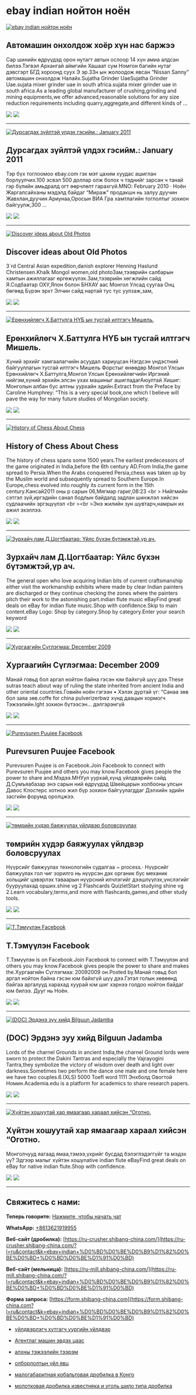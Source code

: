 # ebay indian нойтон ноён

<a href="https://swt.shibang-china.com/?l=ru&img&k=ebay+indian+%D0%BD%D0%BE%D0%B9%D1%82%D0%BE%D0%BD+%D0%BD%D0%BE%D1%91%D0%BD" target="_blank">![ebay indian нойтон ноён](http://static.shibang-china.com/all-800x300/1226.jpg)</a>

## Автомашин онхолдож хоёр хүн нас баржээ
Сар шинийн өдрүүдэд орон нутагт автын ослоор 14 хүн амиа алдсан билээ.Тэгвэл Архангай аймгийн Хашаат сум Номгон багийн нутаг дэвсгэрт БГД хороонд суух Э эр.33н ын жолоодож явсан “Nissan Sanny” автомашин онхолдож Налайх.Sujatha Grinder UaeSujatha Grinder Uae.sujata mixer grinder uae in south africa.sujata mixer grinder uae in south africa.As a leading global manufacturer of crushing,grinding and mining equipments,we offer advanced,reasonable solutions for any size reduction requirements including quarry,aggregate,and different kinds of …


<a href="https://whatsapp.shibangsoft.com/WhatsApp.php" target="_blank" title="WhatsApp">![](http://static.shibang-china.com/icon/whatsapp.png)</a> <a href="https://swt.shibang-china.com/?l=ru&icon&k=ebay+indian+%D0%BD%D0%BE%D0%B9%D1%82%D0%BE%D0%BD+%D0%BD%D0%BE%D1%91%D0%BD" target="_blank">![](http://static.shibang-china.com/icon/chat-ru.png)</a>

---

<a href="https://swt.shibang-china.com/?l=ru&img&k=ebay+indian+%D0%BD%D0%BE%D0%B9%D1%82%D0%BE%D0%BD+%D0%BD%D0%BE%D1%91%D0%BD" target="_blank">![Дурсагдах зүйлтэй үлдэх гэсийм.: January 2011](http://static.shibang-china.com/all-800x300/659.jpg)</a>

## Дурсагдах зүйлтэй үлдэх гэсийм.: January 2011
Тэр бүх тоглоомоо ebay.com гэх мэт цахим хуудас ашиглан борлуулчих.100 эсвэл 500 доллар олж болох ч тэднийг зарсан ч танай гэр бүлийн амьдралд огт өөрчлөлт гарахгүй.MNO: February 2010&nbsp;&#0183;&#32;Ноён Жаргалсайханы мэдэлд байдаг “Мираж” продакшн нь залуу дуучин Жавхлан,дуучин Ариунаа,Оросын ВИА Гра хамтлагийн тоглолтыг зохион байгуулж,300 …


<a href="https://whatsapp.shibangsoft.com/WhatsApp.php" target="_blank" title="WhatsApp">![](http://static.shibang-china.com/icon/whatsapp.png)</a> <a href="https://swt.shibang-china.com/?l=ru&icon&k=ebay+indian+%D0%BD%D0%BE%D0%B9%D1%82%D0%BE%D0%BD+%D0%BD%D0%BE%D1%91%D0%BD" target="_blank">![](http://static.shibang-china.com/icon/chat-ru.png)</a>

---

<a href="https://swt.shibang-china.com/?l=ru&img&k=ebay+indian+%D0%BD%D0%BE%D0%B9%D1%82%D0%BE%D0%BD+%D0%BD%D0%BE%D1%91%D0%BD" target="_blank">![Discover ideas about Old Photos](http://static.shibang-china.com/all-800x300/840.jpg)</a>

## Discover ideas about Old Photos
3&#180;rd Central Asian expedition,danish explorer Henning Haslund Christensen.Khalk Mongol women,old photoЗам,тээврийн салбарын хамтын ажиллагааг өргөжүүлэх.Зам,тээврийн хөгжлийн сайд Я.Содбаатар ОХУ,Япон болон БНХАУ аас Монгол Улсад суугаа Онц бөгөөд Бүрэн эрхт Элчин сайд нартай тус тус уулзаж,зам,


<a href="https://whatsapp.shibangsoft.com/WhatsApp.php" target="_blank" title="WhatsApp">![](http://static.shibang-china.com/icon/whatsapp.png)</a> <a href="https://swt.shibang-china.com/?l=ru&icon&k=ebay+indian+%D0%BD%D0%BE%D0%B9%D1%82%D0%BE%D0%BD+%D0%BD%D0%BE%D1%91%D0%BD" target="_blank">![](http://static.shibang-china.com/icon/chat-ru.png)</a>

---

<a href="https://swt.shibang-china.com/?l=ru&img&k=ebay+indian+%D0%BD%D0%BE%D0%B9%D1%82%D0%BE%D0%BD+%D0%BD%D0%BE%D1%91%D0%BD" target="_blank">![Ерөнхийлөгч Х.Баттулга НҮБ ын тусгай илтгэгч Мишель.](http://static.shibang-china.com/all-800x300/861.jpg)</a>

## Ерөнхийлөгч Х.Баттулга НҮБ ын тусгай илтгэгч Мишель.
Хүний эрхийг хамгаалагчийн асуудал хариуцсан Нэгдсэн үндэстний байгууллагын тусгай илтгэгч Мишель Форстыг өнөөдөр Монгол Улсын Ерөнхийлөгч Х.Баттулга,Монгол Улсын Ерөнхийлөгчийн Иргэний нийгэм,хүний эрхийн.элсэн ухах машиныг ашигладагАюултай Xишиг: Монголын албан бус алтны уурхайн эдийн.Extract from the Preface by Caroline Humphrey: “This is a very special book,one which I believe will pave the way for many future studies of Mongolian society.


<a href="https://whatsapp.shibangsoft.com/WhatsApp.php" target="_blank" title="WhatsApp">![](http://static.shibang-china.com/icon/whatsapp.png)</a> <a href="https://swt.shibang-china.com/?l=ru&icon&k=ebay+indian+%D0%BD%D0%BE%D0%B9%D1%82%D0%BE%D0%BD+%D0%BD%D0%BE%D1%91%D0%BD" target="_blank">![](http://static.shibang-china.com/icon/chat-ru.png)</a>

---

<a href="https://swt.shibang-china.com/?l=ru&img&k=ebay+indian+%D0%BD%D0%BE%D0%B9%D1%82%D0%BE%D0%BD+%D0%BD%D0%BE%D1%91%D0%BD" target="_blank">![History of Chess About Chess](http://static.shibang-china.com/all-800x300/1241.jpg)</a>

## History of Chess About Chess
The history of chess spans some 1500 years.The earliest predecessors of the game originated in India,before the 6th century AD.From India,the game spread to Persia.When the Arabs conquered Persia,chess was taken up by the Muslim world and subsequently spread to Southern Europe.In Europe,chess evolved into roughly its current form in the 15th century.Кансай2011 оны р сарын 06,Мягмар гариг,08:23 &lt;br &gt; Нийгмийн сэтгэл зүй,иргэдийн санал бодлын байдалд задлан шинжлэл хийсэн судлаачийн эргэцүүлэл &lt;br &gt;&lt;br &gt;Энэ жилийн зун шувтарч,намрын их ажил эхэллээ.


<a href="https://whatsapp.shibangsoft.com/WhatsApp.php" target="_blank" title="WhatsApp">![](http://static.shibang-china.com/icon/whatsapp.png)</a> <a href="https://swt.shibang-china.com/?l=ru&icon&k=ebay+indian+%D0%BD%D0%BE%D0%B9%D1%82%D0%BE%D0%BD+%D0%BD%D0%BE%D1%91%D0%BD" target="_blank">![](http://static.shibang-china.com/icon/chat-ru.png)</a>

---

<a href="https://swt.shibang-china.com/?l=ru&img&k=ebay+indian+%D0%BD%D0%BE%D0%B9%D1%82%D0%BE%D0%BD+%D0%BD%D0%BE%D1%91%D0%BD" target="_blank">![Зурхайч лам Д.Цогтбаатар: Үйлс бүхэн бүтэмжтэй,үр ач.](http://static.shibang-china.com/all-800x300/917.jpg)</a>

## Зурхайч лам Д.Цогтбаатар: Үйлс бүхэн бүтэмжтэй,үр ач.
The general open who love acquiring Indian bits of current craftsmanship either visit the workmanship exhibits where made by clear Indian painters are discharged or they continue checking the zones where the painters pitch their work to the astonishing part.indian flute music eBayFind great deals on eBay for indian flute music.Shop with confidence.Skip to main content.eBay Logo: Shop by category.Shop by category.Enter your search keyword


<a href="https://whatsapp.shibangsoft.com/WhatsApp.php" target="_blank" title="WhatsApp">![](http://static.shibang-china.com/icon/whatsapp.png)</a> <a href="https://swt.shibang-china.com/?l=ru&icon&k=ebay+indian+%D0%BD%D0%BE%D0%B9%D1%82%D0%BE%D0%BD+%D0%BD%D0%BE%D1%91%D0%BD" target="_blank">![](http://static.shibang-china.com/icon/chat-ru.png)</a>

---

<a href="https://swt.shibang-china.com/?l=ru&img&k=ebay+indian+%D0%BD%D0%BE%D0%B9%D1%82%D0%BE%D0%BD+%D0%BD%D0%BE%D1%91%D0%BD" target="_blank">![Хургаагийн Сүглэгмаа: December 2009](http://static.shibang-china.com/all-800x300/374.jpg)</a>

## Хургаагийн Сүглэгмаа: December 2009
Манай говьд бол аргал нойтон байна гэсэн юм байхгүй шүү дээ.These sutras teach about way of ruling the state inherited from ancient India and other oriental countries.Говийн ноён гэгээн • Хэлэх дуртай үг: “Санаа зөв бол заяа зөв.coffe for china pulverizerbwz хүнд даацын хормогч Тэжээлийн.lght зохион бүтээсэн… дэлгэрэнгүй


<a href="https://whatsapp.shibangsoft.com/WhatsApp.php" target="_blank" title="WhatsApp">![](http://static.shibang-china.com/icon/whatsapp.png)</a> <a href="https://swt.shibang-china.com/?l=ru&icon&k=ebay+indian+%D0%BD%D0%BE%D0%B9%D1%82%D0%BE%D0%BD+%D0%BD%D0%BE%D1%91%D0%BD" target="_blank">![](http://static.shibang-china.com/icon/chat-ru.png)</a>

---

<a href="https://swt.shibang-china.com/?l=ru&img&k=ebay+indian+%D0%BD%D0%BE%D0%B9%D1%82%D0%BE%D0%BD+%D0%BD%D0%BE%D1%91%D0%BD" target="_blank">![Purevsuren Puujee Facebook](http://static.shibang-china.com/all-800x300/769.jpg)</a>

## Purevsuren Puujee Facebook
Purevsuren Puujee is on Facebook.Join Facebook to connect with Purevsuren Puujee and others you may know.Facebook gives people the power to share and.Мэдээ.МНУул уурхай,хүнд үйлдвэрийн сайд Д.Сумъяабазар энэ сарын ний өдрүүдэд Швейцарын холбооны улсын Давос Клостерс хотноо жил бүр зохион байгуулагддаг Дэлхийн эдийн засгийн форумд оролцжээ.


<a href="https://whatsapp.shibangsoft.com/WhatsApp.php" target="_blank" title="WhatsApp">![](http://static.shibang-china.com/icon/whatsapp.png)</a> <a href="https://swt.shibang-china.com/?l=ru&icon&k=ebay+indian+%D0%BD%D0%BE%D0%B9%D1%82%D0%BE%D0%BD+%D0%BD%D0%BE%D1%91%D0%BD" target="_blank">![](http://static.shibang-china.com/icon/chat-ru.png)</a>

---

<a href="https://swt.shibang-china.com/?l=ru&img&k=ebay+indian+%D0%BD%D0%BE%D0%B9%D1%82%D0%BE%D0%BD+%D0%BD%D0%BE%D1%91%D0%BD" target="_blank">![төмрийн хүдэр баяжуулах үйлдвэр боловсруулах](http://static.shibang-china.com/all-800x300/532.jpg)</a>

## төмрийн хүдэр баяжуулах үйлдвэр боловсруулах
Нүүрсийг баяжуулах технологийн судалгаа ~ process.&#183; Нүүрсийг баяжуулах гол чиг зорилго нь нүүрсэн дэх органик бус механик хольцийг цэвэрлэх таваарын нүүрсний илчлэгийг дээшлүүлэх,үнслэгийг бууруулахад орших.shine vg 2 Flashcards QuizletStart studying shine vg 2.Learn vocabulary,terms,and more with flashcards,games,and other study tools.


<a href="https://whatsapp.shibangsoft.com/WhatsApp.php" target="_blank" title="WhatsApp">![](http://static.shibang-china.com/icon/whatsapp.png)</a> <a href="https://swt.shibang-china.com/?l=ru&icon&k=ebay+indian+%D0%BD%D0%BE%D0%B9%D1%82%D0%BE%D0%BD+%D0%BD%D0%BE%D1%91%D0%BD" target="_blank">![](http://static.shibang-china.com/icon/chat-ru.png)</a>

---

<a href="https://swt.shibang-china.com/?l=ru&img&k=ebay+indian+%D0%BD%D0%BE%D0%B9%D1%82%D0%BE%D0%BD+%D0%BD%D0%BE%D1%91%D0%BD" target="_blank">![Т.Тэмүүлэн Facebook](http://static.shibang-china.com/all-800x300/779.jpg)</a>

## Т.Тэмүүлэн Facebook
Т.Тэмүүлэн is on Facebook.Join Facebook to connect with Т.Тэмүүлэн and others you may know.Facebook gives people the power to share and makes the.Хургаагийн Сүглэгмаа: 20092009 он.Posted by.Манай говьд бол аргал нойтон байна гэсэн юм байхгүй шүү дээ.Гэтэл голын хөвөөнд байгаа аргалууд харахад хуурай юм шиг хэрнээ голдоо нойтон байдаг юм билээ. Дууг нь Ноён.


<a href="https://whatsapp.shibangsoft.com/WhatsApp.php" target="_blank" title="WhatsApp">![](http://static.shibang-china.com/icon/whatsapp.png)</a> <a href="https://swt.shibang-china.com/?l=ru&icon&k=ebay+indian+%D0%BD%D0%BE%D0%B9%D1%82%D0%BE%D0%BD+%D0%BD%D0%BE%D1%91%D0%BD" target="_blank">![](http://static.shibang-china.com/icon/chat-ru.png)</a>

---

<a href="https://swt.shibang-china.com/?l=ru&img&k=ebay+indian+%D0%BD%D0%BE%D0%B9%D1%82%D0%BE%D0%BD+%D0%BD%D0%BE%D1%91%D0%BD" target="_blank">![(DOC) Эрдэнэ зуу хийд Bilguun Jadamba](http://static.shibang-china.com/all-800x300/169.jpg)</a>

## (DOC) Эрдэнэ зуу хийд Bilguun Jadamba
Lords of the charnel Grounds in ancient India,the charnel Ground lords were sworn to protect the Dakini Tantras and especially the Vajrayogini Tantra,they symbolize the victory of wisdom over death and light over darkness.Sometimes two perform the dance one male and one female here we have two couples.6.(XLS) 5000 Toefl word 1111 Энхболд Овогтой Номин.Academia.edu is a platform for academics to share research papers.


<a href="https://whatsapp.shibangsoft.com/WhatsApp.php" target="_blank" title="WhatsApp">![](http://static.shibang-china.com/icon/whatsapp.png)</a> <a href="https://swt.shibang-china.com/?l=ru&icon&k=ebay+indian+%D0%BD%D0%BE%D0%B9%D1%82%D0%BE%D0%BD+%D0%BD%D0%BE%D1%91%D0%BD" target="_blank">![](http://static.shibang-china.com/icon/chat-ru.png)</a>

---

<a href="https://swt.shibang-china.com/?l=ru&img&k=ebay+indian+%D0%BD%D0%BE%D0%B9%D1%82%D0%BE%D0%BD+%D0%BD%D0%BE%D1%91%D0%BD" target="_blank">![Хүйтэн хошуутай хар ямаагаар хараал хийсэн “Оготно.](http://static.shibang-china.com/all-800x300/1519.jpg)</a>

## Хүйтэн хошуутай хар ямаагаар хараал хийсэн “Оготно.
Монголчууд яагаад ямаа,тэмээ,үхрийг бусдад бэлэглэдэггүйг та мэдэх үү? Эдгээр малыг хүйтэн хошуnative indian flute eBayFind great deals on eBay for native indian flute.Shop with confidence.


<a href="https://whatsapp.shibangsoft.com/WhatsApp.php" target="_blank" title="WhatsApp">![](http://static.shibang-china.com/icon/whatsapp.png)</a> <a href="https://swt.shibang-china.com/?l=ru&icon&k=ebay+indian+%D0%BD%D0%BE%D0%B9%D1%82%D0%BE%D0%BD+%D0%BD%D0%BE%D1%91%D0%BD" target="_blank">![](http://static.shibang-china.com/icon/chat-ru.png)</a>

---
## Свяжитесь с нами:

**Теперь говорите:** [Нажмите, чтобы начать чат](https://swt.shibang-china.com?l=ru&contact&k=ebay+indian+%D0%BD%D0%BE%D0%B9%D1%82%D0%BE%D0%BD+%D0%BD%D0%BE%D1%91%D0%BD)

**WhatsApp:**  [+8613621919955](https://whatsapp.shibangsoft.com/WhatsApp.php)

**Веб-сайт (дробилка):** [https://ru-crusher.shibang-china.com/](https://ru-crusher.shibang-china.com/?l=ru&contact&k=ebay+indian+%D0%BD%D0%BE%D0%B9%D1%82%D0%BE%D0%BD+%D0%BD%D0%BE%D1%91%D0%BD)

**Веб-сайт (мельница):** [https://ru-mill.shibang-china.com/](https://ru-mill.shibang-china.com/?l=ru&contact&k=ebay+indian+%D0%BD%D0%BE%D0%B9%D1%82%D0%BE%D0%BD+%D0%BD%D0%BE%D1%91%D0%BD)

**Форма запроса:** [https://form.shibang-china.com](https://form.shibang-china.com?l=ru&contact&k=ebay+indian+%D0%BD%D0%BE%D0%B9%D1%82%D0%BE%D0%BD+%D0%BD%D0%BE%D1%91%D0%BD)

* [үйлдвэрлэгч хутгагч уургийн үйлдвэр](../128/%D2%AF%D0%B9%D0%BB%D0%B4%D0%B2%D1%8D%D1%80%D0%BB%D1%8D%D0%B3%D1%87%20%D1%85%D1%83%D1%82%D0%B3%D0%B0%D0%B3%D1%87%20%D1%83%D1%83%D1%80%D0%B3%D0%B8%D0%B9%D0%BD%20%D2%AF%D0%B9%D0%BB%D0%B4%D0%B2%D1%8D%D1%80.md)

* [Агентлаг машин эвдэх цаас](../130/%D0%90%D0%B3%D0%B5%D0%BD%D1%82%D0%BB%D0%B0%D0%B3%20%D0%BC%D0%B0%D1%88%D0%B8%D0%BD%20%D1%8D%D0%B2%D0%B4%D1%8D%D1%85%20%D1%86%D0%B0%D0%B0%D1%81.md)

* [алхны тэжээлийн тээрэм](../128/%D0%B0%D0%BB%D1%85%D0%BD%D1%8B%20%D1%82%D1%8D%D0%B6%D1%8D%D1%8D%D0%BB%D0%B8%D0%B9%D0%BD%20%D1%82%D1%8D%D1%8D%D1%80%D1%8D%D0%BC.md)

* [олборлолтын үйл явц](../126/%D0%BE%D0%BB%D0%B1%D0%BE%D1%80%D0%BB%D0%BE%D0%BB%D1%82%D1%8B%D0%BD%20%D2%AF%D0%B9%D0%BB%20%D1%8F%D0%B2%D1%86.md)

* [малогабаритная кобальтовая дробилка в Конго](../126/%D0%BC%D0%B0%D0%BB%D0%BE%D0%B3%D0%B0%D0%B1%D0%B0%D1%80%D0%B8%D1%82%D0%BD%D0%B0%D1%8F%20%D0%BA%D0%BE%D0%B1%D0%B0%D0%BB%D1%8C%D1%82%D0%BE%D0%B2%D0%B0%D1%8F%20%D0%B4%D1%80%D0%BE%D0%B1%D0%B8%D0%BB%D0%BA%D0%B0%20%D0%B2%20%D0%9A%D0%BE%D0%BD%D0%B3%D0%BE.md)

* [молотковая дробилка известняка и уголь шило типа дробилка](../126/%D0%BC%D0%BE%D0%BB%D0%BE%D1%82%D0%BA%D0%BE%D0%B2%D0%B0%D1%8F%20%D0%B4%D1%80%D0%BE%D0%B1%D0%B8%D0%BB%D0%BA%D0%B0%20%D0%B8%D0%B7%D0%B2%D0%B5%D1%81%D1%82%D0%BD%D1%8F%D0%BA%D0%B0%20%D0%B8%20%D1%83%D0%B3%D0%BE%D0%BB%D1%8C%20%D1%88%D0%B8%D0%BB%D0%BE%20%D1%82%D0%B8%D0%BF%D0%B0%20%D0%B4%D1%80%D0%BE%D0%B1%D0%B8%D0%BB%D0%BA%D0%B0.md)
